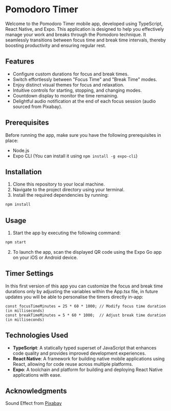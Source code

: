 # Pomodoro Timer
Welcome to the Pomodoro Timer mobile app, developed using TypeScript, React Native, and Expo. This application is designed to help you effectively manage your work and breaks through the Pomodoro technique. It seamlessly transitions between focus time and break time intervals, thereby boosting productivity and ensuring regular rest.


## Features
- Configure custom durations for focus and break times.
- Switch effortlessly between "Focus Time" and "Break Time" modes.
- Enjoy distinct visual themes for focus and relaxation.
- Intuitive controls for starting, stopping, and changing modes.
- Countdown display to monitor the time remaining.
- Delightful audio notification at the end of each focus session (audio sourced from Pixabay).


## Prerequisites
Before running the app, make sure you have the following prerequisites in place:

- Node.js
- Expo CLI (You can install it using `npm install -g expo-cli`)


## Installation
1. Clone this repository to your local machine.
2. Navigate to the project directory using your terminal.
3. Install the required dependencies by running:

```bash
npm install
```

## Usage
1. Start the app by executing the following command:

```bash
npm start
```
2. To launch the app, scan the displayed QR code using the Expo Go app on your iOS or Android device.


## Timer Settings
In this first version of this app you can customize the focus and break time durations only by adjusting the variables within the App.tsx file, in future updates you will be able to personalise the timers directly in-app:
```
const focusTimeMinutes = 25 * 60 * 1000; // Modify focus time duration (in milliseconds)
const breakTimeMinutes = 5 * 60 * 1000;  // Adjust break time duration (in milliseconds)
```

## Technologies Used

- **TypeScript**: A statically typed superset of JavaScript that enhances code quality and provides improved development experiences.
- **React Native**: A framework for building native mobile applications using React, allowing for code reuse across multiple platforms.
- **Expo**: A toolchain and platform for building and deploying React Native applications with ease.


## Acknowledgments
Sound Effect from <a href="https://pixabay.com/?utm_source=link-attribution&utm_medium=referral&utm_campaign=music&utm_content=47804">Pixabay</a>